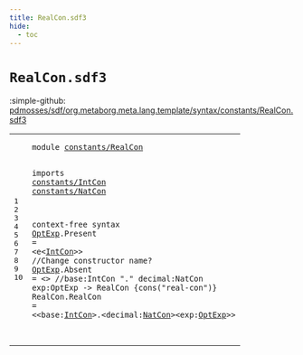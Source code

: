```yaml
---
title: RealCon.sdf3
hide:
  - toc
---
```


# `RealCon.sdf3`

:simple-github: [pdmosses/sdf/org.metaborg.meta.lang.template/syntax/constants/RealCon.sdf3]

[pdmosses/sdf/org.metaborg.meta.lang.template/syntax/constants/RealCon.sdf3]: https://github.com/pdmosses/sdf/blob/master/org.metaborg.meta.lang.template/syntax/constants/RealCon.sdf3 "The source file on GitHub"

<div class="sdf3"><table class="highlighttable"><tbody><tr><td class="linenos"><div class="linenodiv"><pre><span></span>1
2
3
4
5
6
7
8
9
10
</pre></div></td>
<td class="code"><pre><code><span class="keyword">module</span> <a href="../../aterms/Aterms.sdf3#constants/RealCon_50_67" id="constants/RealCon_7_24" title="Referenced at ../../aterms/Aterms.sdf3 line 4">constants/RealCon</a>

<span class="keyword">imports</span> <a href="../IntCon.sdf3#constants/IntCon_7_23" id="constants/IntCon_34_50" title="Defined at ../IntCon.sdf3 line 1">constants/IntCon</a>
                <a href="../NatCon.sdf3#constants/NatCon_7_23" id="constants/NatCon_53_69" title="Defined at ../NatCon.sdf3 line 1">constants/NatCon</a>

<span class="keyword">context-free syntax</span>
        <a href="#OptExp_299_305" id="OptExp_92_98" title="Referenced at line 10">OptExp</a>.<span class="cons_Constructor"><span id="Present_99_106" title="Not referenced locally, nor via imports">Present</span></span> = &lt;<span class="cons_String">e</span>&lt;<a href="../IntCon.sdf3#IntCon_93_99" id="IntCon_112_118" title="Defined at ../IntCon.sdf3 line 8, 11, 13">IntCon</a>&gt;&gt; <span class="layout">//Change constructor name?</span>
        <a href="#OptExp_299_305" id="OptExp_149_155" title="Referenced at line 10">OptExp</a>.<span class="cons_Constructor"><span id="Absent_156_162" title="Not referenced locally, nor via imports">Absent</span></span> = &lt;&gt;
        <span class="layout">//base:IntCon "." decimal:NatCon exp:OptExp  -&gt; RealCon {cons("real-con")}</span>
        <span id="RealCon_245_252" title="Not referenced locally, nor via imports">RealCon</span>.<span class="cons_Constructor"><span id="RealCon_253_260" title="Not referenced locally, nor via imports">RealCon</span></span> = &lt;&lt;<span class="cons_Unquoted"><span id="base_265_269" title="Not referenced locally, nor via imports">base</span></span>:<a href="../IntCon.sdf3#IntCon_93_99" id="IntCon_270_276" title="Defined at ../IntCon.sdf3 line 8, 11, 13">IntCon</a>&gt;<span class="cons_String">.</span>&lt;<span class="cons_Unquoted"><span id="decimal_279_286" title="Not referenced locally, nor via imports">decimal</span></span>:<a href="../NatCon.sdf3#NatCon_44_50" id="NatCon_287_293" title="Defined at ../NatCon.sdf3 line 5">NatCon</a>&gt;&lt;<span class="cons_Unquoted"><span id="exp_295_298" title="Not referenced locally, nor via imports">exp</span></span>:<a href="#OptExp_92_98" id="OptExp_299_305" title="Defined at line 7, 8">OptExp</a>&gt;&gt;   
</code></pre></td></tr></tbody></table></div>